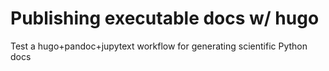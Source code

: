 # Publishing executable docs w/ hugo

Test a hugo+pandoc+jupytext workflow for generating scientific Python docs 
